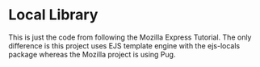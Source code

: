 # Local Library

This is just the code from following the Mozilla Express Tutorial.  The only difference is this project uses EJS template engine with the ejs-locals package whereas the Mozilla project is using Pug.